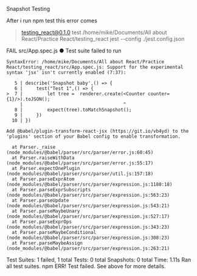 Snapshot Testing

After i run npm test  this error comes 


> testing_react@0.1.0 test /home/mike/Documents/All about React/Practice React/testing_react
> jest --config ./jest.config.json

 FAIL  src/App.spec.js
  ● Test suite failed to run

    SyntaxError: /home/mike/Documents/All about React/Practice React/testing_react/src/App.spec.js: Support for the experimental syntax 'jsx' isn't currently enabled (7:37):

       5 | describe('Snapshot baby',() => {
       6 |     test("Test 1",() => {
    >  7 |         let tree =  renderer.create(<Counter counter={1}/>).toJSON();
         |                                     ^
       8 |         expect(tree).toMatchSnapshot();
       9 |     })
      10 | })

    Add @babel/plugin-transform-react-jsx (https://git.io/vb4yd) to the 'plugins' section of your Babel config to enable transformation.

      at Parser._raise (node_modules/@babel/parser/src/parser/error.js:60:45)
      at Parser.raiseWithData (node_modules/@babel/parser/src/parser/error.js:55:17)
      at Parser.expectOnePlugin (node_modules/@babel/parser/src/parser/util.js:157:18)
      at Parser.parseExprAtom (node_modules/@babel/parser/src/parser/expression.js:1180:18)
      at Parser.parseExprSubscripts (node_modules/@babel/parser/src/parser/expression.js:563:23)
      at Parser.parseUpdate (node_modules/@babel/parser/src/parser/expression.js:543:21)
      at Parser.parseMaybeUnary (node_modules/@babel/parser/src/parser/expression.js:527:17)
      at Parser.parseExprOps (node_modules/@babel/parser/src/parser/expression.js:343:23)
      at Parser.parseMaybeConditional (node_modules/@babel/parser/src/parser/expression.js:308:23)
      at Parser.parseMaybeAssign (node_modules/@babel/parser/src/parser/expression.js:263:21)

Test Suites: 1 failed, 1 total
Tests:       0 total
Snapshots:   0 total
Time:        1.11s
Ran all test suites.
npm ERR! Test failed.  See above for more details.

